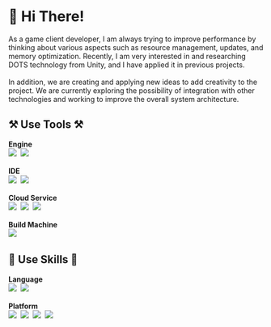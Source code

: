 <h1>
👋 Hi There! 
</h1>
As a game client developer, I am always trying to improve performance by thinking about various aspects such as resource management, updates, and memory optimization. Recently, I am very interested in and researching DOTS technology from Unity, and I have applied it in previous projects.
<br><br>
In addition, we are creating and applying new ideas to add creativity to the project. We are currently exploring the possibility of integration with other technologies and working to improve the overall system architecture.

<h2>⚒️ Use Tools ⚒️</h2>
<p>
  <b>Engine</b><br>
  <img src="https://img.shields.io/badge/Unity-000000?style=for-the-badge&logo=Unity&logoColor=white"/></a>&nbsp
  <img src="https://img.shields.io/badge/Unreal Engine-0E1128?style=for-the-badge&logo=UnrealEngine&logoColor=white"/></a>&nbsp
  <br><br><b>IDE</b><br>
  <img src="https://img.shields.io/badge/Visual Studio-5C2D91?style=for-the-badge&logo=visualstudio&logoColor=white"/></a>&nbsp
  <img src="https://img.shields.io/badge/JetBrains-000000?style=for-the-badge&logo=jetbrains&logoColor=white"/></a>&nbsp
  <br><br><b>Cloud Service</b><br>
  <img src="https://img.shields.io/badge/Azure-0078D4?style=for-the-badge&logo=microsoftazure&logoColor=white"/></a>&nbsp 
  <img src="https://img.shields.io/badge/AWS-232F3E?style=for-the-badge&logo=amazonaws&logoColor=white"/></a>&nbsp 
  <img src="https://img.shields.io/badge/Firebase-FFCA28?style=for-the-badge&logo=firebase&logoColor=black"/></a>&nbsp
   <br><br><b>Build Machine</b><br>
  <img src="https://img.shields.io/badge/Jenkins-D24939?style=for-the-badge&logo=jenkins&logoColor=white"/></a>&nbsp
</p>

<h2>🔎 Use Skills 🔎</h2>
<p>
  <b>Language</b><br>
  <img src="https://img.shields.io/badge/CSharp-239120?style=for-the-badge&logo=CSharp&logoColor=white"/></a>&nbsp
  <img src="https://img.shields.io/badge/C++-00599C?style=for-the-badge&logo=C%2B%2B&logoColor=white"/></a>&nbsp 
  <br><br><b>Platform</b><br>
  <img src="https://img.shields.io/badge/iOS-000000?style=for-the-badge&logo=ios&logoColor=white"/></a>&nbsp 
  <img src="https://img.shields.io/badge/Android-3DDC84?style=for-the-badge&logo=android&logoColor=white"/></a>&nbsp  
  <img src="https://img.shields.io/badge/Xamarin-3498DB?style=for-the-badge&logo=xamarin&logoColor=white"/></a>&nbsp 
  <img src="https://img.shields.io/badge/ASP .NET-512CD4?style=for-the-badge&logo=Dotnet&logoColor=white"/></a>&nbsp 
</p>

<!--
**SnowDINN/SnowDINN** is a ✨ _special_ ✨ repository because its `README.md` (this file) appears on your GitHub profile.

Here are some ideas to get you started:

- 🔭 I’m currently working on ...
- 🌱 I’m currently learning ...
- 👯 I’m looking to collaborate on ...
- 🤔 I’m looking for help with ...
- 💬 Ask me about ...
- 📫 How to reach me: ...
- 😄 Pronouns: ...
- ⚡ Fun fact: ...
-->
